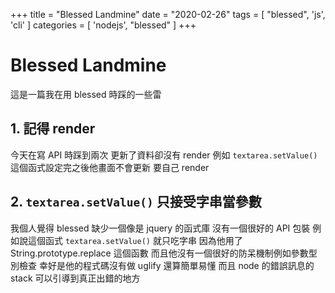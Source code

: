 +++
title = "Blessed Landmine"
date = "2020-02-26"
tags = [ "blessed", 'js', 'cli' ]
categories = [ 'nodejs', "blessed" ]
+++

# Blessed Landmine

這是一篇我在用 blessed 時踩的一些雷

## 1. 記得 render

今天在寫 API 時踩到兩次
更新了資料卻沒有 render
例如 `textarea.setValue()` 這個函式設定完之後他畫面不會更新
要自己 render

## 2. `textarea.setValue()` 只接受字串當參數

我個人覺得 blessed 缺少一個像是 jquery 的函式庫
沒有一個很好的 API 包裝
例如說這個函式 `textarea.setValue()` 就只吃字串
因為他用了 String.prototype.replace 這個函數
而且他沒有一個很好的防呆機制例如參數型別檢查
幸好是他的程式碼沒有做 uglify
還算簡單易懂
而且 node 的錯誤訊息的 stack 可以引導到真正出錯的地方
